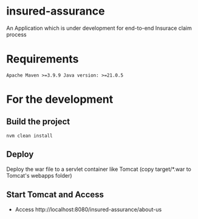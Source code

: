 # insured-assurance
An Application which is under development for end-to-end Insurace claim process

# Requirements
``
    Apache Maven >=3.9.9
    Java version: >=21.0.5
``

# For the development

## Build the project

``nvm clean install``

## Deploy

Deploy the war file to a servlet container like Tomcat (copy target/*.war to Tomcat's webapps folder)
 
## Start Tomcat and Access
  - Access http://localhost:8080/insured-assurance/about-us